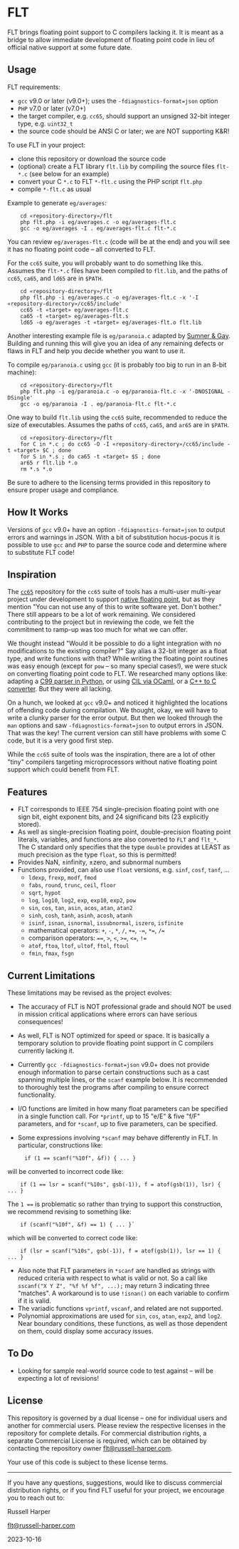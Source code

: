 # FLT

FLT brings floating point support to C compilers lacking it. It is meant as a bridge to allow immediate development of floating point code in lieu of official native support at some future date.

## Usage

FLT requirements:

- `gcc` v9.0 or later (v9.0+); uses the `-fdiagnostics-format=json` option
- `PHP` v7.0 or later (v7.0+)
- the target compiler, e.g. `cc65`, should support an unsigned 32-bit integer type, e.g. `uint32_t`
- the source code should be ANSI C or later; we are NOT supporting K&R!

To use FLT in your project:

- clone this repository or download the source code
- (optional) create a FLT library `flt.lib` by compiling the source files `flt-*.c` (see below for an example)
- convert your C `*.c` to FLT `*-flt.c` using the PHP script `flt.php`
- compile `*-flt.c` as usual

Example to generate `eg/averages`:

```
	cd «repository-directory»/flt
	php flt.php -i eg/averages.c -o eg/averages-flt.c
	gcc -o eg/averages -I . eg/averages-flt.c flt-*.c
```

You can review `eg/averages-flt.c` (code will be at the end) and you will see it has no floating point code – all converted to FLT.

For the `cc65` suite, you will probably want to do something like this. Assumes the `flt-*.c` files have been compiled to `flt.lib`, and the paths of `cc65`, `ca65`, and `ld65` are in `$PATH`.

```
	cd «repository-directory»/flt
	php flt.php -i eg/averages.c -o eg/averages-flt.c -x '-I «repository-directory»/cc65/include'
	cc65 -t «target» eg/averages-flt.c
	ca65 -t «target» eg/averages-flt.s
	ld65 -o eg/averages -t «target» eg/averages-flt.o flt.lib
```

Another interesting example file is `eg/paranoia.c` adapted by [Sumner & Gay](https://people.math.sc.edu/Burkardt/c_src/paranoia/paranoia.html). Building and running this will give you an idea of any remaining defects or flaws in FLT and help you decide whether you want to use it.

To compile `eg/paranoia.c` using `gcc` (it is probably too big to run in an 8-bit machine):

```
	cd «repository-directory»/flt
	php flt.php -i eg/paranoia.c -o eg/paranoia-flt.c -x '-DNOSIGNAL -DSingle'
	gcc -o eg/paranoia -I . eg/paranoia-flt.c flt-*.c
```

One way to build `flt.lib` using the `cc65` suite, recommended to reduce the size of executables. Assumes the paths of `cc65`, `ca65`, and `ar65` are in `$PATH`.

```
	cd «repository-directory»/flt
	for C in *.c ; do cc65 -O -I «repository-directory»/cc65/include -t «target» $C ; done 
	for S in *.s ; do ca65 -t «target» $S ; done
	ar65 r flt.lib *.o
	rm *.s *.o
```

Be sure to adhere to the licensing terms provided in this repository to ensure proper usage and compliance.

## How It Works

Versions of `gcc` v9.0+ have an option `-fdiagnostics-format=json` to output errors and warnings in JSON. With a bit of substitution hocus-pocus it is possible to use `gcc` and `PHP` to parse the source code and determine where to substitute FLT code!

## Inspiration

The [`cc65`](https://github.com/cc65/cc65) repository for the `cc65` suite of tools has a multi-user multi-year project under development to support [native floating point](https://github.com/mrdudz/cc65/tree/fptest/libsrc/float/), but as they mention "You can not use any of this to write software yet. Don't bother." There still appears to be a lot of work remaining. We considered contributing to the project but in reviewing the code, we felt the commitment to ramp-up was too much for what we can offer.

We thought instead "Would it be possible to do a light integration with no modifications to the existing compiler?" Say alias a 32-bit integer as a float type, and write functions with that? While writing the floating point routines was easy enough (except for `pow` – so many special cases!), we were stuck on converting floating point code to FLT. We researched many options like: adapting a [C99 parser in Python](https://github.com/eliben/pycparser), or using [CIL via OCaml](https://cil-project.github.io/cil/doc/html/cil/), or a [C++ to C converter](https://www.codeconvert.ai/c++-to-c-converter). But they were all lacking.

On a hunch, we looked at `gcc` v9.0+ and noticed it highlighted the locations of offending code during compilation. We thought, okay, we will have to write a clunky parser for the error output. But then we looked through the `man` options and saw `-fdiagnostics-format=json` to output errors in JSON. That was the key! The current version can still have problems with some C code, but it is a very good first step.

While the `cc65` suite of tools was the inspiration, there are a lot of other "tiny" compilers targeting microprocessors without native floating point support which could benefit from FLT.

## Features

- FLT corresponds to IEEE 754 single-precision floating point with one sign bit, eight exponent bits, and 24 significand bits (23 explicitly stored).
- As well as single-precision floating point, double-precision floating point literals, variables, and functions are also converted to `FLT` and `flt_*`. The C standard only specifies that the type `double` provides at LEAST as much precision as the type `float`, so this is permitted!
- Provides NaN, ±infinity, ±zero, and subnormal numbers
- Functions provided, can also use `float` versions, e.g. `sinf`, `cosf`, `tanf`, ...
    - `ldexp`, `frexp`, `modf`, `fmod`
    - `fabs`, `round`, `trunc`, `ceil`, `floor`
    - `sqrt`, `hypot`
    - `log`, `log10`, `log2`, `exp`, `exp10`, `exp2`, `pow`
    - `sin`, `cos`, `tan`, `asin`, `acos`, `atan`, `atan2`
    - `sinh`, `cosh`, `tanh`, `asinh`, `acosh`, `atanh`
    - `isinf`, `isnan`, `isnormal`, `issubnormal`, `iszero`, `isfinite`
    - mathematical operators: `+`, `-`, `*`, `/`, `+=`, `-=`, `*=`, `/=`
    - comparison operators: `==`, `>`, `<`, `>=`, `<=`, `!=`
    - `atof`, `ftoa`, `ltof`, `ultof`, `ftol`, `ftoul`
    - `fmin`, `fmax`, `fsgn`

## Current Limitations

These limitations may be revised as the project evolves:

- The accuracy of FLT is NOT professional grade and should NOT be used in mission critical applications where errors can have serious consequences!
- As well, FLT is NOT optimized for speed or space. It is basically a temporary solution to provide floating point support in C compilers currently lacking it.
- Currently `gcc -fdiagnostics-format=json` v9.0+ does not provide enough information to parse certain constructions such as a cast spanning multiple lines, or the `scanf` example below. It is recommended to thoroughly test the programs after compiling to ensure correct functionality.
- I/O functions are limited in how many float parameters can be specified in a single function call. For `*printf`, up to 15 "e/E" & five "f/F" parameters, and for `*scanf`, up to five parameters, can be specified.
- Some expressions involving `*scanf` may behave differently in FLT. In particular, constructions like:

        if (1 == scanf("%10f", &f)) { ... }

will be converted to incorrect code like:

        if (1 == lsr = scanf("%10s", gsb(-1)), f = atof(gsb(1)), lsr) { ... }

The `1 ==` is problematic so rather than trying to support this construction, we recommend revising to something like:

        if (scanf("%10f", &f) == 1) { ... }`

which will be converted to correct code like:

        if (lsr = scanf("%10s", gsb(-1)), f = atof(gsb(1)), lsr == 1) { ... }

- Also note that FLT parameters in `*scanf` are handled as strings with reduced criteria with respect to what is valid or not. So a call like `sscanf("X Y Z", "%f %f %f", ...);` may return 3 indicating three "matches". A workaround is to use `!isnan()` on each variable to confirm if it is valid.
- The variadic functions `vprintf`, `vscanf`, and related are not supported.
- Polynomial approximations are used for `sin`, `cos`, `atan`, `exp2`, and `log2`. Near boundary conditions, these functions, as well as those dependent on them, could display some accuracy issues.

## To Do

- Looking for sample real-world source code to test against – will be expecting a lot of revisions!

## License

This repository is governed by a dual license – one for individual users and another for commercial users. Please review the respective licenses in the repository for complete details. For commercial distribution rights, a separate Commercial License is required, which can be obtained by contacting the repository owner flt@russell-harper.com.

Your use of this code is subject to these license terms.

---

If you have any questions, suggestions, would like to discuss commercial distribution rights, or if you find FLT useful for your project, we encourage you to reach out to:

Russell Harper

flt@russell-harper.com

2023-10-16
